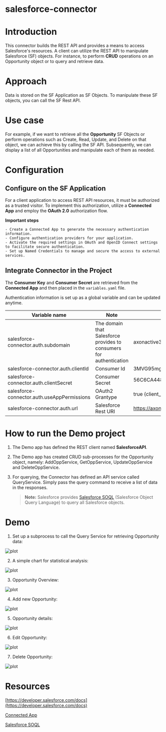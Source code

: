 # salesforce-connector
# Introduction
This connector builds the REST API and provides a means to access Salesforce's resources. A client can utilize the REST API to manipulate Salesforce (SF) objects. For instance, to perform **CRUD** operations on an Opportunity object or to query and retrieve data.

# Approach
Data is stored on the SF Application as SF Objects. To manipulate these SF objects, you can call the SF Rest API.

# Use case
For example, if we want to retrieve all the **Opportunity** SF Objects or perform operations such as Create, Read, Update, and Delete on that object, we can achieve this by calling the SF API. Subsequently, we can display a list of all Opportunities and manipulate each of them as needed.

# Configuration


  ## Configure on the SF Application
  For a client application to access REST API resources, it must be authorized as a trusted visitor. To implement this authorization, utilize a **Connected App** and employ the **OAuth 2.0** authorization flow.

  **Important steps**
  
    - Create a Connected App to generate the necessary authentication information.
    - Configure authentication providers for your application.
    - Activate the required settings in OAuth and OpenID Connect settings to facilitate secure authentication.
    - Set up Named Credentials to manage and secure the access to external services.


  ## Integrate Connector in the Project
  The **Consumer Key** and **Consumer Secret** are retrieved from the **Connected App** and then placed in the `variables.yaml` file.

  Authentication information is set up as a global variable and can be updated anytime.

  
  | Variable name                              | Note                                          |Example                                                                               |
  |--------------------------------------------|-----------------------------------------------|--------------------------------------------------------------------------------------|
  |salesforce-connector.auth.subdomain         |The domain that Salesforce provides to consumers for authentication         |axonactive3-dev-ed.develop                                                            |
  |salesforce-connector.auth.clientId          |Consumer Id                                    |3MVG95mg0lk4bathQF4Z_F1GcZZPr8ztvo29c53HhwOXnCKBkP8LkxHnb5KlydXj3Oomw0VHsY3qdrM8lzU76 |
  |salesforce-connector.auth.clientSecret      |Consumer Secret                                |56C6CA448B49032828FE4C4DF16D1AF4804B8CC734E066B255A5B31A9895D9D8                      |
  |salesforce-connector.auth.useAppPermissions |OAuth2 Grantype                                |true (client_credentials)                                                             |
  |salesforce-connector.auth.url               |Salesforce Rest URI                            |https://axonactive3-dev-ed.develop.my.salesforce.com/services/data/v58.0              |


# How to run the Demo project

  1. The Demo app has defined the REST client named **SalesforceAPI**.
     
  3. The Demo app has created CRUD sub-processes for the Opportunity object, namely: AddOppService, GetOppService, UpdateOppService and DeleteOppService.
     
  5. For querying, the Connector has defined an API service called QueryService. Simply pass the query command to receive a list of data in the responses.
     
     > **Note:** Salesforce provides [Salesforce SOQL](https://developer.salesforce.com/docs/atlas.en-us.soql_sosl.meta/soql_sosl/sforce_api_calls_soql.htm) (Salesforce Object Query Language) to query all Salesforce objects. 


# Demo

1. Set up a subprocess to call the Query Service for retrieving Opportunity data:

![plot](/salesforce-connector-product/doc/img/sf-query.png)

2. A simple chart for statistical analysis:

![plot](/salesforce-connector-product/doc/img/sf-chart.png)

3. Opportunity Overview:

![plot](/salesforce-connector-product/doc/img/sf-list.png)

4. Add new Opportunity:

![plot](/salesforce-connector-product/doc/img/sf-addNew.png)  

5. Opportunity details:

![plot](/salesforce-connector-product/doc/img/sf-detail.png)   

6. Edit Opportunity:

![plot](/salesforce-connector-product/doc/img/sf-edit.png)

7. Delete Opportunity:

![plot](/salesforce-connector-product/doc/img/sf-delete.png)   


# Resources
[https://developer.salesforce.com/docs](https://developer.salesforce.com/docs)

[Connected App](https://help.salesforce.com/s/articleView?id=sf.connected_app_client_credentials_setup.htm&type=5)

[Salesforce SOQL](https://developer.salesforce.com/docs/atlas.en-us.soql_sosl.meta/soql_sosl/sforce_api_calls_soql.htm)


